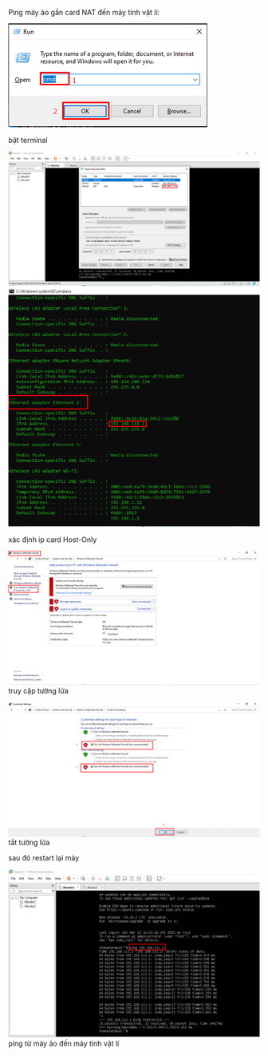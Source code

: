 Ping máy ảo gắn card NAT đến máy tính vật lí:


![alt text](image-1.png)

bật terminal

![alt text](image-5.png)
![alt text](image-2.png)

xác định ip card Host-Only

![alt text](image-3.png)
truy cập tường lửa

![alt text](image-4.png)
tắt tường lửa

sau đó restart lại máy

![alt text](image.png)
ping từ máy ảo đến máy tính vật lí